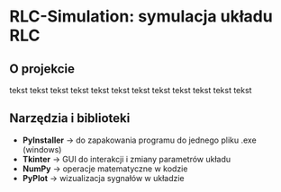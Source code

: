 # RLC-Simulation: symulacja układu RLC 

## O projekcie
tekst tekst tekst tekst tekst tekst tekst tekst tekst tekst tekst tekst 
 
## Narzędzia i biblioteki
- **PyInstaller** -> do zapakowania programu do jednego pliku .exe (windows)
- **Tkinter** -> GUI do interakcji i zmiany parametrów układu
- **NumPy** -> operacje matematyczne w kodzie
- **PyPlot** -> wizualizacja sygnałów w układzie
